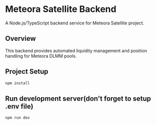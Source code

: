# Meteora Satellite Backend

A Node.js/TypeScript backend service for Meteora Satellite project.

## Overview

This backend provides automated liquidity management and position handling for Meteora DLMM pools.

## Project Setup

```sh
npm install
```

## Run development server(don't forget to setup .env file)

```sh
npm run dev
```